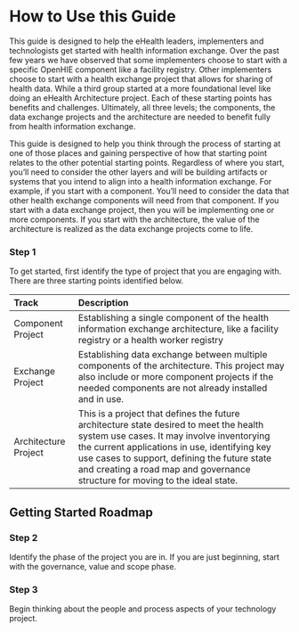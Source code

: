 # How to Use this Guide

This guide is designed to help the eHealth leaders, implementers and technologists get started with health information exchange. Over the past few years we have observed that some implementers choose to start with a specific OpenHIE component like a facility registry. Other implementers choose to start with a health exchange project that allows for sharing of health data. While a third group started at a more foundational level like doing an eHealth Architecture project. Each of these starting points has benefits and challenges. Ultimately, all three levels; the components, the data exchange projects and the architecture are needed to benefit fully from health information exchange.

This guide is designed to help you think through the process of starting at one of those places and gaining perspective of how that starting point relates to the other potential starting points. Regardless of where you start, you’ll need to consider the other layers and will be building artifacts or systems that you intend to align into a health information exchange. For example, if you start with a component. You’ll need to consider the data that other health exchange components will need from that component. If you start with a data exchange project, then you will be implementing one or more components. If you start with the architecture, the value of the architecture is realized as the data exchange projects come to life.

### Step 1

To get started, first identify the type of project that you are engaging with. There are three starting points identified below.

| Track | Description |
| :--- | :--- |
| Component Project | Establishing a single component of the health information exchange architecture, like a facility registry or a health worker registry |
| Exchange Project | Establishing data exchange between multiple components of the architecture.  This project may also include or more component projects if the needed components are not already installed and in use.  |
| Architecture Project | This is a project that defines the future architecture state desired to meet the health system use cases.  It may involve inventorying the current applications in use, identifying key use cases to support, defining the future state and creating a road map and governance structure for moving to the ideal state.  |

## Getting Started Roadmap

### Step 2

Identify the phase of the project you are in.  If you are just beginning, start with the governance, value and scope phase.  

### Step 3

Begin thinking about the people and process aspects of your technology project. 

